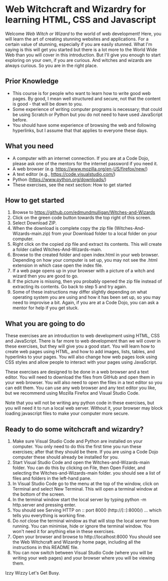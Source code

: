# Web Witchcraft and Wizardry for learning HTML, CSS and Javascript

Welcome *Web Witch or Wizard* to the world of web development! Here, you will learn the art of creating stunning websites and applications. For a certain value of stunning, especially if you are easily stunned. What I'm saying is this will get you started but there is a lot more to the World Wide Web than you will cover in this introduction. But I'll give you enough to start exploring on your own, if you are curious. And witches and wizards are always curious. So you are in the right place.

## Prior Knowledge
- This course is for people who want to learn how to write good web pages. By good, I mean well structured and secure, not that the content is good - that will be down to you. 
- Some experience of writing computer programs is necessary; that could be using Scratch or Python but you do not need to have used JavaScript before.
- You should have some experience of browsing the web and following hyperlinks, but I assume that that applies to everyone these days.

## What you need
- A computer with an internet connection. If you are at a Code Dojo, please ask one of the mentors for the internet password if you need it.
- A web browser (e.g. https://www.mozilla.org/en-US/firefox/new/)
- A text editor (e.g.,  https://code.visualstudio.com/)
- Python (https://www.python.org/downloads/)
- These exercises, see the next section: How to get started

## How to get started
1. Browse to https://github.com/edmundmulligan/Witches-and-Wizards
2. Click on the green code button towards the top right of this screen.
3. Select Download ZIP.
4. When the download is complete copy the zip file (Witches-And-Wizards-main.zip) from your Download folder to a local folder on your computer.
5. Right click on the copied zip file and extract its contents. This will create a folder called Witches-And-Wizards-main.
6. Browse to the created folder and open index.html in your web browser. Depending on how your computer is set up, you may not see the .html extension in which case open the index file.
7. If a web page opens up in your browser with a picture of a witch and wizard then you are good to go.
8. If the picture is missing, then you probably opened the zip file instead of extracting its contents. Go back to step 5 and try again.
9. Some of these instructions may differ slightly depending on what operating system you are using and how it has been set up, so you may need to improvise a bit. Again, if you are at a Code Dojo, you can ask a mentor for help if you get stuck.

## What you are going to do
These exercises are an introduction to web development using HTML, CSS and JavaScript. There is far more to web development than we will cover 
in these exercises, but they will give you a good start. You will learn how to create web pages using HTML, and how to add images, 
lists, tables, and hyperlinks to your pages. You will also change how web pages look using CSS styles and allow people to interact with your pages using JavaScript.

These exercises are designed to be done in a web browser and a text editor. You will need to download the files from GitHub and open them in your web browser.
You will also need to open the files in a text editor so you can edit them. You can use any web browser and any text editor you like, but we recommend using 
Mozilla Firefox and Visual Studio Code.

Note that you will not be writing any python code in these exercises, but you will need it to run a local web server. Without it, your browser may block loading javascript files to make your computer more secure.

## Ready to do some witchcraft and wizardry?
1. Make sure Visual Studio Code and Python are installed on your computer. You only need to do this the first time you run these exercises; after that they should be there. If you are using a Code Dojo computer these should already be installed for you.
2. Start Visual Studio Code and open the Witches-and-Wizards-main folder. You can do this by clicking on File, then Open Folder, and selecting the Witches-and-Wizards-main folder. 
you should see a list of files and folders in the left-hand pane.
3. In Visual Studio Code go to the menu at the top of the window, click on Terminal and select New Terminal. This will open a terminal window at the bottom of the screen.
4. In the terminal window start the local server by typing  python -m http.server and pressing enter.
5. You should see Serving HTTP on :: port 8000 (http://[::]:8000/) ... which tells you everything is working fine.
6. Do *not* close the terminal window as that will stop the local server from running. You can minimise, hide or ignore the terminal window. You won't need it for anything else in these exercises.
7. Open your browser and browse to http://localhost:8000 You should see the Web Witchcraft and Wizardry home page, including all the instructions in this README file.
8. You can now switch between Visual Studio Code (where you will be writing your web pages) and your browser where you will be viewing them.

Izzy Wizzy Let's Get Busy.
